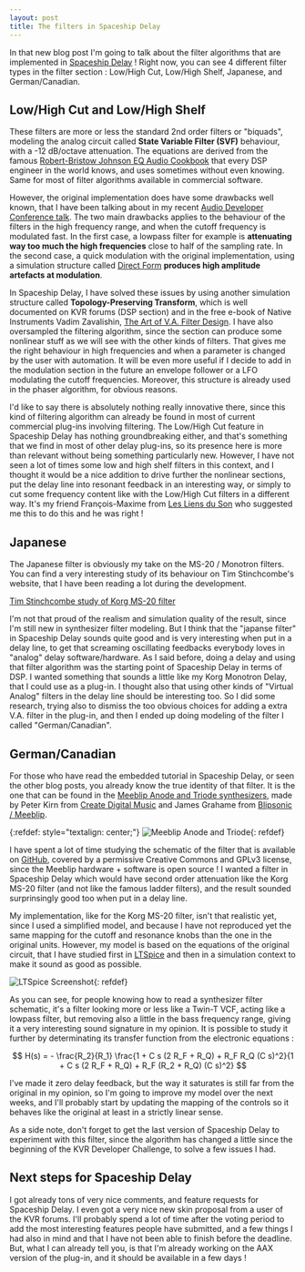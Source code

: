 ```yaml
---
layout: post
title: The filters in Spaceship Delay
---
```


In that new blog post I'm going to talk about the filter algorithms that are implemented in [Spaceship Delay](http://www.kvraudio.com/product/spaceship-delay-by-musical-entropy/details) ! Right now, you can see 4 different filter types in the filter section : Low/High Cut, Low/High Shelf, Japanese, and German/Canadian.

## Low/High Cut and Low/High Shelf

These filters are more or less the standard 2nd order filters or "biquads", modeling the analog circuit called **State Variable Filter (SVF)** behaviour, with a -12 dB/octave attenuation. The equations are derived from the famous [Robert-Bristow Johnson EQ Audio Cookbook](http://www.musicdsp.org/files/Audio-EQ-Cookbook.txt) that every DSP engineer in the world knows, and uses sometimes without even knowing. Same for most of filter algorithms available in commercial software. 

However, the original implementation does have some drawbacks well known, that I have been talking about in my recent [Audio Developer Conference talk](https://www.youtube.com/watch?v=esjHXGPyrhg). The two main drawbacks applies to the behaviour of the filters in the high frequency range, and when the cutoff frequency is modulated fast. In the first case, a lowpass filter for example is **attenuating way too much the high frequencies** close to half of the sampling rate. In the second case, a quick modulation with the original implementation, using a simulation structure called [Direct Form](https://en.wikipedia.org/wiki/Digital_filter#Direct_form_I) **produces high amplitude artefacts at modulation**. 

In Spaceship Delay, I have solved these issues by using another simulation structure called **Topology-Preserving Transform**, which is well documented on KVR forums (DSP section) and in the free e-book of Native Instruments Vadim Zavalishin, [The Art of V.A. Filter Design](https://www.native-instruments.com/fileadmin/ni_media/downloads/pdf/VAFilterDesign_1.1.1.pdf). I have also oversampled the filtering algorithm, since the section can produce some nonlinear stuff as we will see with the other kinds of filters. That gives me the right behaviour in high frequencies and when a parameter is changed by the user with automation. It will be even more useful if I decide to add in the modulation section in the future an envelope follower or a LFO modulating the cutoff frequencies. Moreover, this structure is already used in the phaser algorithm, for obvious reasons. 

I'd like to say there is absolutely nothing really innovative there, since this kind of filtering algorithm can already be found in most of current commercial plug-ins involving filtering. The Low/High Cut feature in Spaceship Delay has nothing groundbreaking either, and that's something that we find in most of other delay plug-ins, so its presence here is more than relevant without being something particularly new. However, I have not seen a lot of times some low and high shelf filters in this context, and I thought it would be a nice addition to drive further the nonlinear sections, put the delay line into resonant feedback in an interesting way, or simply to cut some frequency content like with the Low/High Cut filters in a different way. It's my friend François-Maxime from [Les Liens du Son](http://www.lesliensduson.com/) who suggested me this to do this and he was right !

## Japanese

The Japanese filter is obviously my take on the MS-20 / Monotron filters. You can find a very interesting study of its behaviour on Tim Stinchcombe's website, that I have been reading a lot during the development.

[Tim Stinchcombe study of Korg MS-20 filter](http://www.timstinchcombe.co.uk/index.php?pge=korg)

I'm not that proud of the realism and simulation quality of the result, since I'm still new in synthesizer filter modeling. But I think that the "japanse filter" in Spaceship Delay sounds quite good and is very interesting when put in a delay line, to get that screaming oscillating feedbacks everybody loves in "analog" delay software/hardware. As I said before, doing a delay and using that filter algorithm was the starting point of Spaceship Delay in terms of DSP. I wanted something that sounds a little like my Korg Monotron Delay, that I could use as a plug-in. I thought also that using other kinds of "Virtual Analog" filters in the delay line should be interesting too. So I did some research, trying also to dismiss the too obvious choices for adding a extra V.A. filter in the plug-in, and then I ended up doing modeling of the filter I called "German/Canadian".

## German/Canadian

For those who have read the embedded tutorial in Spaceship Delay, or seen the other blog posts, you already know the true identity of that filter. It is the one that can be found in the [Meeblip Anode and Triode synthesizers](https://meeblip.com/), made by Peter Kirn from [Create Digital Music](http://cdm.link/) and James Grahame from [Blipsonic / Meeblip](https://meeblip.com/).

{:refdef: style="textalign: center;"}
![Meeblip Anode and Triode]({{site.baseurl}}/images/Meeblip-synths.png){: refdef}

I have spent a lot of time studying the schematic of the filter that is available on [GitHub](https://github.com/meeblip), covered by a permissive Creative Commons and GPLv3 license, since the Meeblip hardware + software is open source ! I wanted a filter in Spaceship Delay which would have second order attenuation like the Korg MS-20 filter (and not like the famous ladder filters), and the result sounded surprinsingly good too when put in a delay line.

My implementation, like for the Korg MS-20 filter, isn't that realistic yet, since I used a simplified model, and because I have not reproduced yet the same mapping for the cutoff and resonance knobs than the one in the original units. However, my model is based on the equations of the original circuit, that I have studied first in [LTSpice](http://www.linear.com/designtools/software/) and then in a simulation context to make it sound as good as possible.

![LTSpice Screenshot]({{site.baseurl}}/images/Meeblip-LTSpice.png){: refdef}

As you can see, for people knowing how to read a synthesizer filter schematic, it's a filter looking more or less like a Twin-T VCF, acting like a lowpass filter, but removing also a little in the bass frequency range, giving it a very interesting sound signature in my opinion. It is possible to study it further by determinating its transfer function from the electronic equations :

$$ H(s) = - \frac{R_2}{R_1} \frac{1 + C s (2 R_F + R_Q) + R_F R_Q (C s)^2}{1 + C s (2 R_F + R_Q) + R_F (R_2 + R_Q) (C s)^2} $$

I've made it zero delay feedback, but the way it saturates is still far from the original in my opinion, so I'm going to improve my model over the next weeks, and I'll probably start by updating the mapping of the controls so it behaves like the original at least in a strictly linear sense.

As a side note, don't forget to get the last version of Spaceship Delay to experiment with this filter, since the algorithm has changed a little since the beginning of the KVR Developer Challenge, to solve a few issues I had.

## Next steps for Spaceship Delay

I got already tons of very nice comments, and feature requests for Spaceship Delay. I even got a very nice new skin proposal from a user of the KVR forums. I'll probably spend a lot of time after the voting period to add the most interesting features people have submitted, and a few things I had also in mind and that I have not been able to finish before the deadline. But, what I can already tell you, is that I'm already working on the AAX version of the plug-in, and it should be available in a few days !